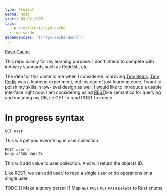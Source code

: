 ```yaml
---
type: Project
Gerna: Rust
start: 09-02-2025
tags:
  - project/rust/rayo-cache
  - rmp-serde
dependencies: "[[rayo-cache-down]]"
---
```

[Rayo Cache](https://github.com/M0rfes/rayo-cache)

This repo is only for my learning purpose. I don't intend to compete with industry standards such as Reddish, etc.

The idea for this came to me when I considered improving [Tiny Redis](https://github.com/M0rfes/tiny-redis).  [Tiny Redis](https://github.com/M0rfes/tiny-redis) was a learning experiment, but instead of just learning code, I want to polish my skills in low-level design as well. I would like to introduce a usable interface right now. I am considering using [REST](https://en.wikipedia.org/wiki/REST)like semantics for querying and mutating my DB, i.e GET to read POST to create.

# In progress syntax

```
GET user
```
This will get you everything in user collection.

```
POST user \
body <JSON_VALUE>
```
This will add value to user collection. And will return the objects ID.

Like REST, we can add user/<id> to read a single user or do operations on a single user.

TODO
[] Make a query parser
[] Map `GET` `POST` `PUT` `PATH` `Delete` to Rust enums

